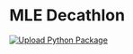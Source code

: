 # MLE Decathlon

[![Upload Python Package](https://github.com/Pie33000/mle_deacthlon/actions/workflows/python-publish.yml/badge.svg?branch=main)](https://github.com/Pie33000/mle_deacthlon/actions/workflows/python-publish.yml)

